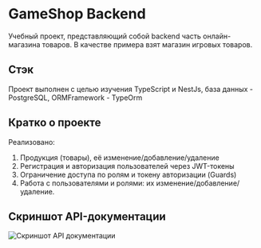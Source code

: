 # GameShop Backend
Учебный проект, представляющий собой backend часть онлайн-магазина товаров. В качестве примера взят магазин игровых товаров.

## Стэк
Проект выполнен с целью изучения TypeScript и NestJs, база данных - PostgreSQL, ORMFramework - TypeOrm

## Кратко о проекте
Реализовано:
1. Продукция (товары), её изменение/добавление/удаление
2. Регистрация и авторизация пользователей через JWT-токены
3. Ограничение доступа по ролям и токену авторизации (Guards)
4. Работа с пользователями и ролями: их изменение/добавление/удаление.

## Скриншот API-документации
![Скриншот API документации](https://i.postimg.cc/SRsLvk5h/Swagger.png)
